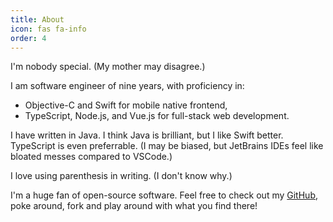 ```yaml
---
title: About
icon: fas fa-info
order: 4
---
```


I'm nobody special. (My mother may disagree.)

I am software engineer of nine years, with proficiency in:

- Objective-C and Swift for mobile native frontend,
- TypeScript, Node.js, and Vue.js for full-stack web development.

I have written in Java. I think Java is brilliant, but I like Swift better. TypeScript is even preferrable. (I may be biased, but JetBrains IDEs feel like bloated messes compared to VSCode.)

I love using parenthesis in writing. (I don't know why.)

I'm a huge fan of open-source software. Feel free to check out my [GitHub](https://github.com/AverageHelper), poke around, fork and play around with what you find there!
